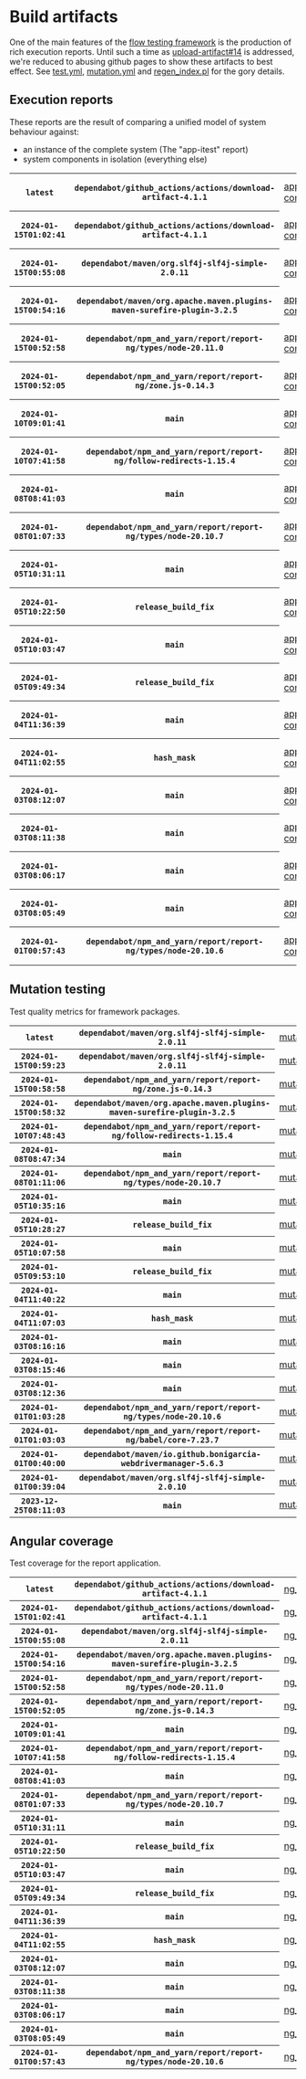 # Build artifacts

One of the main features of the [flow testing framework](https://github.com/Mastercard/flow) is the production of rich execution reports.
Until such a time as [upload-artifact#14](https://github.com/actions/upload-artifact/issues/14) is addressed, we're reduced to abusing github pages to show these artifacts to best effect.
See [test.yml](https://github.com/Mastercard/flow/blob/main/.github/workflows/test.yml), [mutation.yml](https://github.com/Mastercard/flow/blob/main/.github/workflows/mutation.yml) and [regen_index.pl](https://github.com/Mastercard/flow/blob/pages/regen_index.pl) for the gory details.

## Execution reports

These reports are the result of comparing a unified model of system behaviour against:
 * an instance of the complete system (The "app-itest" report)
 * system components in isolation (everything else)

<!-- start:execution -->
<table>
	<tbody>
		<tr> <th><code>latest</code></th>
			 <th><code>dependabot/github_actions/actions/download-artifact-4.1.1</code></th>
			<td><a href="execution/latest/app-core/target/mctf/latest/index.html">app-core</a></td>
			<td><a href="execution/latest/app-histogram/target/mctf/latest/index.html">app-histogram</a></td>
			<td><a href="execution/latest/app-itest/target/mctf/latest/index.html">app-itest</a></td>
			<td><a href="execution/latest/app-queue/target/mctf/latest/index.html">app-queue</a></td>
			<td><a href="execution/latest/app-store/target/mctf/latest/index.html">app-store</a></td>
			<td><a href="execution/latest/app-ui/target/mctf/latest/index.html">app-ui</a></td>
			<td><a href="execution/latest/app-web-ui/target/mctf/latest/index.html">app-web-ui</a></td>
		</tr>
		<tr> <th><code>2024-01-15T01:02:41</code></th>
			 <th><code>dependabot/github_actions/actions/download-artifact-4.1.1</code></th>
			<td><a href="execution/1705280561/app-core/target/mctf/latest/index.html">app-core</a></td>
			<td><a href="execution/1705280561/app-histogram/target/mctf/latest/index.html">app-histogram</a></td>
			<td><a href="execution/1705280561/app-itest/target/mctf/latest/index.html">app-itest</a></td>
			<td><a href="execution/1705280561/app-queue/target/mctf/latest/index.html">app-queue</a></td>
			<td><a href="execution/1705280561/app-store/target/mctf/latest/index.html">app-store</a></td>
			<td><a href="execution/1705280561/app-ui/target/mctf/latest/index.html">app-ui</a></td>
			<td><a href="execution/1705280561/app-web-ui/target/mctf/latest/index.html">app-web-ui</a></td>
		</tr>
		<tr> <th><code>2024-01-15T00:55:08</code></th>
			 <th><code>dependabot/maven/org.slf4j-slf4j-simple-2.0.11</code></th>
			<td><a href="execution/1705280108/app-core/target/mctf/latest/index.html">app-core</a></td>
			<td><a href="execution/1705280108/app-histogram/target/mctf/latest/index.html">app-histogram</a></td>
			<td><a href="execution/1705280108/app-itest/target/mctf/latest/index.html">app-itest</a></td>
			<td><a href="execution/1705280108/app-queue/target/mctf/latest/index.html">app-queue</a></td>
			<td><a href="execution/1705280108/app-store/target/mctf/latest/index.html">app-store</a></td>
			<td><a href="execution/1705280108/app-ui/target/mctf/latest/index.html">app-ui</a></td>
			<td><a href="execution/1705280108/app-web-ui/target/mctf/latest/index.html">app-web-ui</a></td>
		</tr>
		<tr> <th><code>2024-01-15T00:54:16</code></th>
			 <th><code>dependabot/maven/org.apache.maven.plugins-maven-surefire-plugin-3.2.5</code></th>
			<td><a href="execution/1705280056/app-core/target/mctf/latest/index.html">app-core</a></td>
			<td><a href="execution/1705280056/app-histogram/target/mctf/latest/index.html">app-histogram</a></td>
			<td><a href="execution/1705280056/app-itest/target/mctf/latest/index.html">app-itest</a></td>
			<td><a href="execution/1705280056/app-queue/target/mctf/latest/index.html">app-queue</a></td>
			<td><a href="execution/1705280056/app-store/target/mctf/latest/index.html">app-store</a></td>
			<td><a href="execution/1705280056/app-ui/target/mctf/latest/index.html">app-ui</a></td>
			<td><a href="execution/1705280056/app-web-ui/target/mctf/latest/index.html">app-web-ui</a></td>
		</tr>
		<tr> <th><code>2024-01-15T00:52:58</code></th>
			 <th><code>dependabot/npm_and_yarn/report/report-ng/types/node-20.11.0</code></th>
			<td><a href="execution/1705279978/app-core/target/mctf/latest/index.html">app-core</a></td>
			<td><a href="execution/1705279978/app-histogram/target/mctf/latest/index.html">app-histogram</a></td>
			<td><a href="execution/1705279978/app-itest/target/mctf/latest/index.html">app-itest</a></td>
			<td><a href="execution/1705279978/app-queue/target/mctf/latest/index.html">app-queue</a></td>
			<td><a href="execution/1705279978/app-store/target/mctf/latest/index.html">app-store</a></td>
			<td><a href="execution/1705279978/app-ui/target/mctf/latest/index.html">app-ui</a></td>
			<td><a href="execution/1705279978/app-web-ui/target/mctf/latest/index.html">app-web-ui</a></td>
		</tr>
		<tr> <th><code>2024-01-15T00:52:05</code></th>
			 <th><code>dependabot/npm_and_yarn/report/report-ng/zone.js-0.14.3</code></th>
			<td><a href="execution/1705279925/app-core/target/mctf/latest/index.html">app-core</a></td>
			<td><a href="execution/1705279925/app-histogram/target/mctf/latest/index.html">app-histogram</a></td>
			<td><a href="execution/1705279925/app-itest/target/mctf/latest/index.html">app-itest</a></td>
			<td><a href="execution/1705279925/app-queue/target/mctf/latest/index.html">app-queue</a></td>
			<td><a href="execution/1705279925/app-store/target/mctf/latest/index.html">app-store</a></td>
			<td><a href="execution/1705279925/app-ui/target/mctf/latest/index.html">app-ui</a></td>
			<td><a href="execution/1705279925/app-web-ui/target/mctf/latest/index.html">app-web-ui</a></td>
		</tr>
		<tr> <th><code>2024-01-10T09:01:41</code></th>
			 <th><code>main</code></th>
			<td><a href="execution/1704877301/app-core/target/mctf/latest/index.html">app-core</a></td>
			<td><a href="execution/1704877301/app-histogram/target/mctf/latest/index.html">app-histogram</a></td>
			<td><a href="execution/1704877301/app-itest/target/mctf/latest/index.html">app-itest</a></td>
			<td><a href="execution/1704877301/app-queue/target/mctf/latest/index.html">app-queue</a></td>
			<td><a href="execution/1704877301/app-store/target/mctf/latest/index.html">app-store</a></td>
			<td><a href="execution/1704877301/app-ui/target/mctf/latest/index.html">app-ui</a></td>
			<td><a href="execution/1704877301/app-web-ui/target/mctf/latest/index.html">app-web-ui</a></td>
		</tr>
		<tr> <th><code>2024-01-10T07:41:58</code></th>
			 <th><code>dependabot/npm_and_yarn/report/report-ng/follow-redirects-1.15.4</code></th>
			<td><a href="execution/1704872518/app-core/target/mctf/latest/index.html">app-core</a></td>
			<td><a href="execution/1704872518/app-histogram/target/mctf/latest/index.html">app-histogram</a></td>
			<td><a href="execution/1704872518/app-itest/target/mctf/latest/index.html">app-itest</a></td>
			<td><a href="execution/1704872518/app-queue/target/mctf/latest/index.html">app-queue</a></td>
			<td><a href="execution/1704872518/app-store/target/mctf/latest/index.html">app-store</a></td>
			<td><a href="execution/1704872518/app-ui/target/mctf/latest/index.html">app-ui</a></td>
			<td><a href="execution/1704872518/app-web-ui/target/mctf/latest/index.html">app-web-ui</a></td>
		</tr>
		<tr> <th><code>2024-01-08T08:41:03</code></th>
			 <th><code>main</code></th>
			<td><a href="execution/1704703263/app-core/target/mctf/latest/index.html">app-core</a></td>
			<td><a href="execution/1704703263/app-histogram/target/mctf/latest/index.html">app-histogram</a></td>
			<td><a href="execution/1704703263/app-itest/target/mctf/latest/index.html">app-itest</a></td>
			<td><a href="execution/1704703263/app-queue/target/mctf/latest/index.html">app-queue</a></td>
			<td><a href="execution/1704703263/app-store/target/mctf/latest/index.html">app-store</a></td>
			<td><a href="execution/1704703263/app-ui/target/mctf/latest/index.html">app-ui</a></td>
			<td><a href="execution/1704703263/app-web-ui/target/mctf/latest/index.html">app-web-ui</a></td>
		</tr>
		<tr> <th><code>2024-01-08T01:07:33</code></th>
			 <th><code>dependabot/npm_and_yarn/report/report-ng/types/node-20.10.7</code></th>
			<td><a href="execution/1704676053/app-core/target/mctf/latest/index.html">app-core</a></td>
			<td><a href="execution/1704676053/app-histogram/target/mctf/latest/index.html">app-histogram</a></td>
			<td><a href="execution/1704676053/app-itest/target/mctf/latest/index.html">app-itest</a></td>
			<td><a href="execution/1704676053/app-queue/target/mctf/latest/index.html">app-queue</a></td>
			<td><a href="execution/1704676053/app-store/target/mctf/latest/index.html">app-store</a></td>
			<td><a href="execution/1704676053/app-ui/target/mctf/latest/index.html">app-ui</a></td>
			<td><a href="execution/1704676053/app-web-ui/target/mctf/latest/index.html">app-web-ui</a></td>
		</tr>
		<tr> <th><code>2024-01-05T10:31:11</code></th>
			 <th><code>main</code></th>
			<td><a href="execution/1704450671/app-core/target/mctf/latest/index.html">app-core</a></td>
			<td><a href="execution/1704450671/app-histogram/target/mctf/latest/index.html">app-histogram</a></td>
			<td><a href="execution/1704450671/app-itest/target/mctf/latest/index.html">app-itest</a></td>
			<td><a href="execution/1704450671/app-queue/target/mctf/latest/index.html">app-queue</a></td>
			<td><a href="execution/1704450671/app-store/target/mctf/latest/index.html">app-store</a></td>
			<td><a href="execution/1704450671/app-ui/target/mctf/latest/index.html">app-ui</a></td>
			<td><a href="execution/1704450671/app-web-ui/target/mctf/latest/index.html">app-web-ui</a></td>
		</tr>
		<tr> <th><code>2024-01-05T10:22:50</code></th>
			 <th><code>release_build_fix</code></th>
			<td><a href="execution/1704450170/app-core/target/mctf/latest/index.html">app-core</a></td>
			<td><a href="execution/1704450170/app-histogram/target/mctf/latest/index.html">app-histogram</a></td>
			<td><a href="execution/1704450170/app-itest/target/mctf/latest/index.html">app-itest</a></td>
			<td><a href="execution/1704450170/app-queue/target/mctf/latest/index.html">app-queue</a></td>
			<td><a href="execution/1704450170/app-store/target/mctf/latest/index.html">app-store</a></td>
			<td><a href="execution/1704450170/app-ui/target/mctf/latest/index.html">app-ui</a></td>
			<td><a href="execution/1704450170/app-web-ui/target/mctf/latest/index.html">app-web-ui</a></td>
		</tr>
		<tr> <th><code>2024-01-05T10:03:47</code></th>
			 <th><code>main</code></th>
			<td><a href="execution/1704449027/app-core/target/mctf/latest/index.html">app-core</a></td>
			<td><a href="execution/1704449027/app-histogram/target/mctf/latest/index.html">app-histogram</a></td>
			<td><a href="execution/1704449027/app-itest/target/mctf/latest/index.html">app-itest</a></td>
			<td><a href="execution/1704449027/app-queue/target/mctf/latest/index.html">app-queue</a></td>
			<td><a href="execution/1704449027/app-store/target/mctf/latest/index.html">app-store</a></td>
			<td><a href="execution/1704449027/app-ui/target/mctf/latest/index.html">app-ui</a></td>
			<td><a href="execution/1704449027/app-web-ui/target/mctf/latest/index.html">app-web-ui</a></td>
		</tr>
		<tr> <th><code>2024-01-05T09:49:34</code></th>
			 <th><code>release_build_fix</code></th>
			<td><a href="execution/1704448174/app-core/target/mctf/latest/index.html">app-core</a></td>
			<td><a href="execution/1704448174/app-histogram/target/mctf/latest/index.html">app-histogram</a></td>
			<td><a href="execution/1704448174/app-itest/target/mctf/latest/index.html">app-itest</a></td>
			<td><a href="execution/1704448174/app-queue/target/mctf/latest/index.html">app-queue</a></td>
			<td><a href="execution/1704448174/app-store/target/mctf/latest/index.html">app-store</a></td>
			<td><a href="execution/1704448174/app-ui/target/mctf/latest/index.html">app-ui</a></td>
			<td><a href="execution/1704448174/app-web-ui/target/mctf/latest/index.html">app-web-ui</a></td>
		</tr>
		<tr> <th><code>2024-01-04T11:36:39</code></th>
			 <th><code>main</code></th>
			<td><a href="execution/1704368199/app-core/target/mctf/latest/index.html">app-core</a></td>
			<td><a href="execution/1704368199/app-histogram/target/mctf/latest/index.html">app-histogram</a></td>
			<td><a href="execution/1704368199/app-itest/target/mctf/latest/index.html">app-itest</a></td>
			<td><a href="execution/1704368199/app-queue/target/mctf/latest/index.html">app-queue</a></td>
			<td><a href="execution/1704368199/app-store/target/mctf/latest/index.html">app-store</a></td>
			<td><a href="execution/1704368199/app-ui/target/mctf/latest/index.html">app-ui</a></td>
			<td><a href="execution/1704368199/app-web-ui/target/mctf/latest/index.html">app-web-ui</a></td>
		</tr>
		<tr> <th><code>2024-01-04T11:02:55</code></th>
			 <th><code>hash_mask</code></th>
			<td><a href="execution/1704366175/app-core/target/mctf/latest/index.html">app-core</a></td>
			<td><a href="execution/1704366175/app-histogram/target/mctf/latest/index.html">app-histogram</a></td>
			<td><a href="execution/1704366175/app-itest/target/mctf/latest/index.html">app-itest</a></td>
			<td><a href="execution/1704366175/app-queue/target/mctf/latest/index.html">app-queue</a></td>
			<td><a href="execution/1704366175/app-store/target/mctf/latest/index.html">app-store</a></td>
			<td><a href="execution/1704366175/app-ui/target/mctf/latest/index.html">app-ui</a></td>
			<td><a href="execution/1704366175/app-web-ui/target/mctf/latest/index.html">app-web-ui</a></td>
		</tr>
		<tr> <th><code>2024-01-03T08:12:07</code></th>
			 <th><code>main</code></th>
			<td><a href="execution/1704269527/app-core/target/mctf/latest/index.html">app-core</a></td>
			<td><a href="execution/1704269527/app-histogram/target/mctf/latest/index.html">app-histogram</a></td>
			<td><a href="execution/1704269527/app-itest/target/mctf/latest/index.html">app-itest</a></td>
			<td><a href="execution/1704269527/app-queue/target/mctf/latest/index.html">app-queue</a></td>
			<td><a href="execution/1704269527/app-store/target/mctf/latest/index.html">app-store</a></td>
			<td><a href="execution/1704269527/app-ui/target/mctf/latest/index.html">app-ui</a></td>
			<td><a href="execution/1704269527/app-web-ui/target/mctf/latest/index.html">app-web-ui</a></td>
		</tr>
		<tr> <th><code>2024-01-03T08:11:38</code></th>
			 <th><code>main</code></th>
			<td><a href="execution/1704269498/app-core/target/mctf/latest/index.html">app-core</a></td>
			<td><a href="execution/1704269498/app-histogram/target/mctf/latest/index.html">app-histogram</a></td>
			<td><a href="execution/1704269498/app-itest/target/mctf/latest/index.html">app-itest</a></td>
			<td><a href="execution/1704269498/app-queue/target/mctf/latest/index.html">app-queue</a></td>
			<td><a href="execution/1704269498/app-store/target/mctf/latest/index.html">app-store</a></td>
			<td><a href="execution/1704269498/app-ui/target/mctf/latest/index.html">app-ui</a></td>
			<td><a href="execution/1704269498/app-web-ui/target/mctf/latest/index.html">app-web-ui</a></td>
		</tr>
		<tr> <th><code>2024-01-03T08:06:17</code></th>
			 <th><code>main</code></th>
			<td><a href="execution/1704269177/app-core/target/mctf/latest/index.html">app-core</a></td>
			<td><a href="execution/1704269177/app-histogram/target/mctf/latest/index.html">app-histogram</a></td>
			<td><a href="execution/1704269177/app-itest/target/mctf/latest/index.html">app-itest</a></td>
			<td><a href="execution/1704269177/app-queue/target/mctf/latest/index.html">app-queue</a></td>
			<td><a href="execution/1704269177/app-store/target/mctf/latest/index.html">app-store</a></td>
			<td><a href="execution/1704269177/app-ui/target/mctf/latest/index.html">app-ui</a></td>
			<td><a href="execution/1704269177/app-web-ui/target/mctf/latest/index.html">app-web-ui</a></td>
		</tr>
		<tr> <th><code>2024-01-03T08:05:49</code></th>
			 <th><code>main</code></th>
			<td><a href="execution/1704269149/app-core/target/mctf/latest/index.html">app-core</a></td>
			<td><a href="execution/1704269149/app-histogram/target/mctf/latest/index.html">app-histogram</a></td>
			<td><a href="execution/1704269149/app-itest/target/mctf/latest/index.html">app-itest</a></td>
			<td><a href="execution/1704269149/app-queue/target/mctf/latest/index.html">app-queue</a></td>
			<td><a href="execution/1704269149/app-store/target/mctf/latest/index.html">app-store</a></td>
			<td><a href="execution/1704269149/app-ui/target/mctf/latest/index.html">app-ui</a></td>
			<td><a href="execution/1704269149/app-web-ui/target/mctf/latest/index.html">app-web-ui</a></td>
		</tr>
		<tr> <th><code>2024-01-01T00:57:43</code></th>
			 <th><code>dependabot/npm_and_yarn/report/report-ng/types/node-20.10.6</code></th>
			<td><a href="execution/1704070663/app-core/target/mctf/latest/index.html">app-core</a></td>
			<td><a href="execution/1704070663/app-histogram/target/mctf/latest/index.html">app-histogram</a></td>
			<td><a href="execution/1704070663/app-itest/target/mctf/latest/index.html">app-itest</a></td>
			<td><a href="execution/1704070663/app-queue/target/mctf/latest/index.html">app-queue</a></td>
			<td><a href="execution/1704070663/app-store/target/mctf/latest/index.html">app-store</a></td>
			<td><a href="execution/1704070663/app-ui/target/mctf/latest/index.html">app-ui</a></td>
			<td><a href="execution/1704070663/app-web-ui/target/mctf/latest/index.html">app-web-ui</a></td>
		</tr>
	</tbody>
</table>
<!-- end:execution -->

## Mutation testing

Test quality metrics for framework packages.

<!-- start:mutation -->
<table>
	<tbody>
		<tr> <th><code>latest</code></th>
			 <th><code>dependabot/maven/org.slf4j-slf4j-simple-2.0.11</code></th>
			<td><a href="mutation/latest/mutation_report/index.html">mutation</a></td>
		</tr>
		<tr> <th><code>2024-01-15T00:59:23</code></th>
			 <th><code>dependabot/maven/org.slf4j-slf4j-simple-2.0.11</code></th>
			<td><a href="mutation/1705280363/mutation_report/index.html">mutation</a></td>
		</tr>
		<tr> <th><code>2024-01-15T00:58:58</code></th>
			 <th><code>dependabot/npm_and_yarn/report/report-ng/zone.js-0.14.3</code></th>
			<td><a href="mutation/1705280338/mutation_report/index.html">mutation</a></td>
		</tr>
		<tr> <th><code>2024-01-15T00:58:32</code></th>
			 <th><code>dependabot/maven/org.apache.maven.plugins-maven-surefire-plugin-3.2.5</code></th>
			<td><a href="mutation/1705280312/mutation_report/index.html">mutation</a></td>
		</tr>
		<tr> <th><code>2024-01-10T07:48:43</code></th>
			 <th><code>dependabot/npm_and_yarn/report/report-ng/follow-redirects-1.15.4</code></th>
			<td><a href="mutation/1704872923/mutation_report/index.html">mutation</a></td>
		</tr>
		<tr> <th><code>2024-01-08T08:47:34</code></th>
			 <th><code>main</code></th>
			<td><a href="mutation/1704703654/mutation_report/index.html">mutation</a></td>
		</tr>
		<tr> <th><code>2024-01-08T01:11:06</code></th>
			 <th><code>dependabot/npm_and_yarn/report/report-ng/types/node-20.10.7</code></th>
			<td><a href="mutation/1704676266/mutation_report/index.html">mutation</a></td>
		</tr>
		<tr> <th><code>2024-01-05T10:35:16</code></th>
			 <th><code>main</code></th>
			<td><a href="mutation/1704450916/mutation_report/index.html">mutation</a></td>
		</tr>
		<tr> <th><code>2024-01-05T10:28:27</code></th>
			 <th><code>release_build_fix</code></th>
			<td><a href="mutation/1704450507/mutation_report/index.html">mutation</a></td>
		</tr>
		<tr> <th><code>2024-01-05T10:07:58</code></th>
			 <th><code>main</code></th>
			<td><a href="mutation/1704449278/mutation_report/index.html">mutation</a></td>
		</tr>
		<tr> <th><code>2024-01-05T09:53:10</code></th>
			 <th><code>release_build_fix</code></th>
			<td><a href="mutation/1704448390/mutation_report/index.html">mutation</a></td>
		</tr>
		<tr> <th><code>2024-01-04T11:40:22</code></th>
			 <th><code>main</code></th>
			<td><a href="mutation/1704368422/mutation_report/index.html">mutation</a></td>
		</tr>
		<tr> <th><code>2024-01-04T11:07:03</code></th>
			 <th><code>hash_mask</code></th>
			<td><a href="mutation/1704366423/mutation_report/index.html">mutation</a></td>
		</tr>
		<tr> <th><code>2024-01-03T08:16:16</code></th>
			 <th><code>main</code></th>
			<td><a href="mutation/1704269776/mutation_report/index.html">mutation</a></td>
		</tr>
		<tr> <th><code>2024-01-03T08:15:46</code></th>
			 <th><code>main</code></th>
			<td><a href="mutation/1704269746/mutation_report/index.html">mutation</a></td>
		</tr>
		<tr> <th><code>2024-01-03T08:12:36</code></th>
			 <th><code>main</code></th>
			<td><a href="mutation/1704269556/mutation_report/index.html">mutation</a></td>
		</tr>
		<tr> <th><code>2024-01-01T01:03:28</code></th>
			 <th><code>dependabot/npm_and_yarn/report/report-ng/types/node-20.10.6</code></th>
			<td><a href="mutation/1704071008/mutation_report/index.html">mutation</a></td>
		</tr>
		<tr> <th><code>2024-01-01T01:03:03</code></th>
			 <th><code>dependabot/npm_and_yarn/report/report-ng/babel/core-7.23.7</code></th>
			<td><a href="mutation/1704070983/mutation_report/index.html">mutation</a></td>
		</tr>
		<tr> <th><code>2024-01-01T00:40:00</code></th>
			 <th><code>dependabot/maven/io.github.bonigarcia-webdrivermanager-5.6.3</code></th>
			<td><a href="mutation/1704069600/mutation_report/index.html">mutation</a></td>
		</tr>
		<tr> <th><code>2024-01-01T00:39:04</code></th>
			 <th><code>dependabot/maven/org.slf4j-slf4j-simple-2.0.10</code></th>
			<td><a href="mutation/1704069544/mutation_report/index.html">mutation</a></td>
		</tr>
		<tr> <th><code>2023-12-25T08:11:03</code></th>
			 <th><code>main</code></th>
			<td><a href="mutation/1703491863/mutation_report/index.html">mutation</a></td>
		</tr>
	</tbody>
</table>
<!-- end:mutation -->

## Angular coverage

Test coverage for the report application.

<!-- start:ng_coverage -->
<table>
	<tbody>
		<tr> <th><code>latest</code></th>
			 <th><code>dependabot/github_actions/actions/download-artifact-4.1.1</code></th>
			<td><a href="ng_coverage/latest/report/index.html">ng_coverage</a></td>
		</tr>
		<tr> <th><code>2024-01-15T01:02:41</code></th>
			 <th><code>dependabot/github_actions/actions/download-artifact-4.1.1</code></th>
			<td><a href="ng_coverage/1705280561/report/index.html">ng_coverage</a></td>
		</tr>
		<tr> <th><code>2024-01-15T00:55:08</code></th>
			 <th><code>dependabot/maven/org.slf4j-slf4j-simple-2.0.11</code></th>
			<td><a href="ng_coverage/1705280108/report/index.html">ng_coverage</a></td>
		</tr>
		<tr> <th><code>2024-01-15T00:54:16</code></th>
			 <th><code>dependabot/maven/org.apache.maven.plugins-maven-surefire-plugin-3.2.5</code></th>
			<td><a href="ng_coverage/1705280056/report/index.html">ng_coverage</a></td>
		</tr>
		<tr> <th><code>2024-01-15T00:52:58</code></th>
			 <th><code>dependabot/npm_and_yarn/report/report-ng/types/node-20.11.0</code></th>
			<td><a href="ng_coverage/1705279978/report/index.html">ng_coverage</a></td>
		</tr>
		<tr> <th><code>2024-01-15T00:52:05</code></th>
			 <th><code>dependabot/npm_and_yarn/report/report-ng/zone.js-0.14.3</code></th>
			<td><a href="ng_coverage/1705279925/report/index.html">ng_coverage</a></td>
		</tr>
		<tr> <th><code>2024-01-10T09:01:41</code></th>
			 <th><code>main</code></th>
			<td><a href="ng_coverage/1704877301/report/index.html">ng_coverage</a></td>
		</tr>
		<tr> <th><code>2024-01-10T07:41:58</code></th>
			 <th><code>dependabot/npm_and_yarn/report/report-ng/follow-redirects-1.15.4</code></th>
			<td><a href="ng_coverage/1704872518/report/index.html">ng_coverage</a></td>
		</tr>
		<tr> <th><code>2024-01-08T08:41:03</code></th>
			 <th><code>main</code></th>
			<td><a href="ng_coverage/1704703263/report/index.html">ng_coverage</a></td>
		</tr>
		<tr> <th><code>2024-01-08T01:07:33</code></th>
			 <th><code>dependabot/npm_and_yarn/report/report-ng/types/node-20.10.7</code></th>
			<td><a href="ng_coverage/1704676053/report/index.html">ng_coverage</a></td>
		</tr>
		<tr> <th><code>2024-01-05T10:31:11</code></th>
			 <th><code>main</code></th>
			<td><a href="ng_coverage/1704450671/report/index.html">ng_coverage</a></td>
		</tr>
		<tr> <th><code>2024-01-05T10:22:50</code></th>
			 <th><code>release_build_fix</code></th>
			<td><a href="ng_coverage/1704450170/report/index.html">ng_coverage</a></td>
		</tr>
		<tr> <th><code>2024-01-05T10:03:47</code></th>
			 <th><code>main</code></th>
			<td><a href="ng_coverage/1704449027/report/index.html">ng_coverage</a></td>
		</tr>
		<tr> <th><code>2024-01-05T09:49:34</code></th>
			 <th><code>release_build_fix</code></th>
			<td><a href="ng_coverage/1704448174/report/index.html">ng_coverage</a></td>
		</tr>
		<tr> <th><code>2024-01-04T11:36:39</code></th>
			 <th><code>main</code></th>
			<td><a href="ng_coverage/1704368199/report/index.html">ng_coverage</a></td>
		</tr>
		<tr> <th><code>2024-01-04T11:02:55</code></th>
			 <th><code>hash_mask</code></th>
			<td><a href="ng_coverage/1704366175/report/index.html">ng_coverage</a></td>
		</tr>
		<tr> <th><code>2024-01-03T08:12:07</code></th>
			 <th><code>main</code></th>
			<td><a href="ng_coverage/1704269527/report/index.html">ng_coverage</a></td>
		</tr>
		<tr> <th><code>2024-01-03T08:11:38</code></th>
			 <th><code>main</code></th>
			<td><a href="ng_coverage/1704269498/report/index.html">ng_coverage</a></td>
		</tr>
		<tr> <th><code>2024-01-03T08:06:17</code></th>
			 <th><code>main</code></th>
			<td><a href="ng_coverage/1704269177/report/index.html">ng_coverage</a></td>
		</tr>
		<tr> <th><code>2024-01-03T08:05:49</code></th>
			 <th><code>main</code></th>
			<td><a href="ng_coverage/1704269149/report/index.html">ng_coverage</a></td>
		</tr>
		<tr> <th><code>2024-01-01T00:57:43</code></th>
			 <th><code>dependabot/npm_and_yarn/report/report-ng/types/node-20.10.6</code></th>
			<td><a href="ng_coverage/1704070663/report/index.html">ng_coverage</a></td>
		</tr>
	</tbody>
</table>
<!-- end:ng_coverage -->
